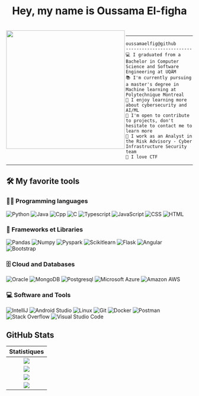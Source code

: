 <h1 align="center">Hey, my name is Oussama El-figha</h1>

<br/>

<img align="left" src="https://github.com/" width="320" />
<hr>

```
oussamaelfig@github
-------------------------
💻 I graduated from a Bachelor in Computer Science and Software Engineering at UQÀM
📚 I'm currently pursuing a master's degree in Machine learning at Polytechnique Montreal
📝 I enjoy learning more about cybersecurity and AI/ML
🔭 I'm open to contribute to projects, don't hesitate to contact me to learn more
🌟 I work as an Analyst in the Risk Advisory - Cyber Infrastructure Security team
🚩 I love CTF
```

<hr>

## 🛠️ My favorite tools

### 👨‍💻 Programming languages

<p>
    <img alt="Python" src="https://img.shields.io/badge/Python%20-%2314354C.svg?logo=python&logoColor=white">
    <img alt="Java" src="https://img.shields.io/badge/Java-%23007396.svg?logo=java&logoColor=white">
    <img alt="Cpp" src="https://img.shields.io/badge/-%23659BD3.svg?logo=cplusplus&logoColor=white">
    <img alt="C" src="https://img.shields.io/badge/%20-%23659BD3.svg?logo=c&logoColor=white">
    <img alt="Typescript" src="https://img.shields.io/badge/Typescript%20-%232F74C0.svg?logo=typescript&logoColor=white">
    <img alt="JavaScript" src="https://img.shields.io/badge/JavaScript%20-%23F7DF1E.svg?logo=javascript&logoColor=black">
    <img alt="CSS" src="https://img.shields.io/badge/CSS%20-%231572B6.svg?logo=css3&logoColor=white">
    <img alt="HTML" src="https://img.shields.io/badge/HTML%20-%23E34F26.svg?logo=html5&logoColor=white">

### 🧰 Frameworks et Libraries

<p>
    <img alt="Pandas" src="https://img.shields.io/badge/Pandas-2C2D72?logo=pandas&logoColor=white">
    <img alt="Numpy" src="https://img.shields.io/badge/Numpy-777BB4?&logo=numpy&logoColor=white">
    <img alt="Pyspark" src="https://img.shields.io/badge/Apache_Spark-FFFFFF?&logo=apachespark&logoColor=#E35A16">
    <img alt="Scikitlearn" src="https://img.shields.io/badge/scikit_learn-F7931E?&logo=scikit-learn&logoColor=white">
    <img alt="Flask" src="https://img.shields.io/badge/Flask%20-%23000000.svg?logo=flask&logoColor=white">
    <img alt="Angular" src="https://img.shields.io/badge/Angular-DD0031?logo=angular&logoColor=white">
    <img alt="Bootstrap" src="https://img.shields.io/badge/Bootstrap-563D7C?logo=bootstrap&logoColor=white">

</p>

### 🗄️ Cloud and Databases

<p>
    <img alt="Oracle" src="https://img.shields.io/badge/Oracle-F80000?&logo=Oracle&logoColor=white)">
    <img alt="MongoDB" src="https://img.shields.io/badge/MongoDB-4EA94B?&logo=mongodb&logoColor=white">
    <img alt="Postgresql" src ="https://img.shields.io/badge/PostgreSQL-316192?&logo=postgresql&logoColor=white">
    <img alt="Microsoft Azure" src ="https://img.shields.io/badge/Microsoft_Azure-0089D6?logo=microsoft-azure&logoColor=white">
    <img alt="Amazon AWS" src ="https://img.shields.io/badge/Amazon_AWS-FF9900?&logo=amazonaws&logoColor=white">
</p>

### 💻 Software and Tools

<p>
    <img alt="IntelliJ" src="https://img.shields.io/badge/IntelliJ%20-%23000000.svg?logo=intellijidea&logoColor=white">
    <img alt="Android Studio" src="https://img.shields.io/badge/Android%20Studio-008678.svg?logo=android-studio&logoColor=white">
    <img alt="Linux" src="https://img.shields.io/badge/Linux-FCC624.svg?logo=linux&logoColor=white">
    <img alt="Git" src="https://img.shields.io/badge/Git%20-%23F05033.svg?logo=git&logoColor=white">
    <img alt="Docker" src="https://img.shields.io/badge/Docker%20-%232496ED.svg?logo=Docker&logoColor=white">
    <img alt="Postman" src="https://img.shields.io/badge/Postman-FF6C37?logo=postman&logoColor=white">
    <img alt="Stack Overflow" src="https://img.shields.io/badge/-Stack%20Overflow-FE7A16?logo=stack-overflow&logoColor=white">
    <img alt="Visual Studio Code" src="https://img.shields.io/badge/Visual%20Studio%20Code-0078d7.svg?logo=visual-studio-code&logoColor=white">
</p>

## GitHub Stats

|                                                                     Statistiques                                                                     |
|:------------------------------------------------------------------------------------------------------------------------------------------------------:|
| ![](https://activity-graph.herokuapp.com/graph?username=oussamaelfig&theme=react-dark&hide_border=true&area=true) |
| ![](https://github-readme-stats.vercel.app/api?username=oussamaelfig&show_icons=true&theme=algolia)              |
| ![](https://github-readme-streak-stats.herokuapp.com/?user=oussamaelfig&theme=algolia)                    |
| ![](https://github-readme-stats.vercel.app/api/top-langs/?username=oussamaelfig&langs_count=8&theme=algolia&layout=compact&custom_title=Langages%20que%20j%27utilise) |
